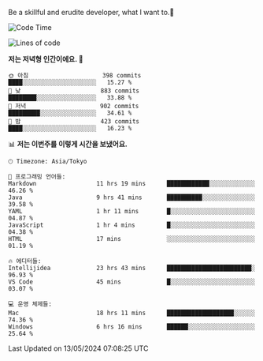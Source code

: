 Be a skillful and erudite developer, what I want to.👶

<!--START_SECTION:waka-->
![Code Time](http://img.shields.io/badge/Code%20Time-799%20hrs%209%20mins-blue)

![Lines of code](https://img.shields.io/badge/%EC%A0%80%EB%8A%94%20%EC%97%AC%ED%83%9C%EA%B9%8C%EC%A7%80%20-1.7%20million%20%EC%A4%84%EC%9D%98%20%EC%BD%94%EB%93%9C%EB%A5%BC%20%EC%9E%91%EC%84%B1%ED%96%88%EC%96%B4%EC%9A%94.-blue)

**저는 저녁형 인간이에요. 🦉** 

```text
🌞 아침                     398 commits         ████░░░░░░░░░░░░░░░░░░░░░   15.27 % 
🌆 낮　                     883 commits         ████████░░░░░░░░░░░░░░░░░   33.88 % 
🌃 저녁                     902 commits         █████████░░░░░░░░░░░░░░░░   34.61 % 
🌙 밤　                     423 commits         ████░░░░░░░░░░░░░░░░░░░░░   16.23 % 
```


📊 **저는 이번주를 이렇게 시간을 보냈어요.** 

```text
🕑︎ Timezone: Asia/Tokyo

💬 프로그래밍 언어들: 
Markdown                 11 hrs 19 mins      ████████████░░░░░░░░░░░░░   46.26 % 
Java                     9 hrs 41 mins       ██████████░░░░░░░░░░░░░░░   39.58 % 
YAML                     1 hr 11 mins        █░░░░░░░░░░░░░░░░░░░░░░░░   04.87 % 
JavaScript               1 hr 4 mins         █░░░░░░░░░░░░░░░░░░░░░░░░   04.38 % 
HTML                     17 mins             ░░░░░░░░░░░░░░░░░░░░░░░░░   01.19 % 

🔥 에디터들: 
Intellijidea             23 hrs 43 mins      ████████████████████████░   96.93 % 
VS Code                  45 mins             █░░░░░░░░░░░░░░░░░░░░░░░░   03.07 % 

💻 운영 체제들: 
Mac                      18 hrs 11 mins      ███████████████████░░░░░░   74.36 % 
Windows                  6 hrs 16 mins       ██████░░░░░░░░░░░░░░░░░░░   25.64 % 
```


 Last Updated on 13/05/2024 07:08:25 UTC
<!--END_SECTION:waka-->

